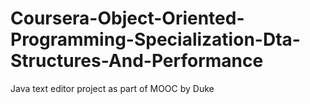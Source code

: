 # Coursera-Object-Oriented-Programming-Specialization-Dta-Structures-And-Performance
Java text editor project as part of MOOC by Duke
